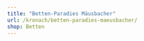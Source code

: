 ```yaml
---
title: "Betten-Paradies Mäusbacher"
url: /kronach/betten-paradies-maeusbacher/
shop: Betten
---
```

